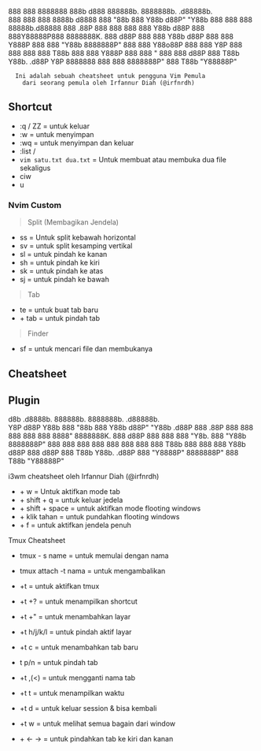 
888     888 8888888 888b     d888 888888b.   8888888b.   .d88888b.  
888     888   888   8888b   d8888 888  "88b  888   Y88b d88P" "Y88b 
888     888   888   88888b.d88888 888  .88P  888    888 888     888 
Y88b   d88P   888   888Y88888P888 8888888K.  888   d88P 888     888 
 Y88b d88P    888   888 Y888P 888 888  "Y88b 8888888P"  888     888 
  Y88o88P     888   888  Y8P  888 888    888 888 T88b   888     888 
   Y888P      888   888   "   888 888   d88P 888  T88b  Y88b. .d88P 
    Y8P     8888888 888       888 8888888P"  888   T88b  "Y88888P"  
                                                                                                                                        
                                                                    
      Ini adalah sebuah cheatsheet untuk pengguna Vim Pemula
        dari seorang pemula oleh Irfannur Diah (@irfnrdh)


## Shortcut

- :q / ZZ                   = untuk keluar
- :w                        = untuk menyimpan
- :wq                       = untuk menyimpan dan keluar
- :list / 
- `vim satu.txt dua.txt`    = Untuk membuat atau membuka dua file sekaligus
- ciw 
- u 




### Nvim Custom

> Split (Membagikan Jendela)
- ss              = Untuk split kebawah horizontal 
- sv              = untuk split kesamping vertikal
- sl              = untuk pindah ke kanan 
- sh              = untuk pindah ke kiri 
- sk              = untuk pindah ke atas 
- sj              = untuk pindah ke bawah

> Tab
- te              = untuk buat tab baru 
- <shift>+ tab    = untuk pindah tab 

> Finder 
- sf              = untuk mencari file dan membukanya  





## Cheatsheet


## Plugin



                                                 
                                                 
d8b  .d8888b.  888888b.   8888888b.   .d88888b.  
Y8P d88P  Y88b 888  "88b  888   Y88b d88P" "Y88b 
         .d88P 888  .88P  888    888 888     888 
888     8888"  8888888K.  888   d88P 888     888 
888      "Y8b. 888  "Y88b 8888888P"  888     888 
888 888    888 888    888 888 T88b   888     888 
888 Y88b  d88P 888   d88P 888  T88b  Y88b. .d88P 
888  "Y8888P"  8888888P"  888   T88b  "Y88888P"  
                                                 
i3wm cheatsheet oleh Irfannur Diah (@irfnrdh)


- <super> + w             = Untuk aktifkan mode tab
- <super> + shift + q     = untuk keluar jedela
- <super> + shift + space = untuk aktifkan mode flooting windows
- <super> + klik tahan    = untuk pundahkan flooting windows                                                 
- <super> + f             = untuk aktifkan jendela penuh                                              




Tmux Cheatsheet


- tmux - s name           = untuk memulai dengan nama 
- tmux attach -t nama     = untuk mengambalikan 

- <ctrl>+t                = untuk aktifkan tmux 
- <ctrl>+t <shift>+?      = untuk menampilkan shortcut 
- <ctrl>+t <shift>+"      = untuk menambahkan layar
- <ctrl>+t h/j/k/l        = untuk pindah aktif layar
- <ctrl>+t c              = untuk menambahkan tab baru 
- <ctrl>t p/n             = untuk pindah tab
- <ctrl>+t ,(<)           = untuk mengganti nama tab
- <ctrl>+t t              = untuk menampilkan waktu 
- <ctrl>+t d              = untuk keluar session & bisa kembali
- <ctrl>+t w              = untuk melihat semua bagain dari window
- <ctrl>+<shift> <- ->    = untuk pindahkan tab ke kiri dan kanan
 




